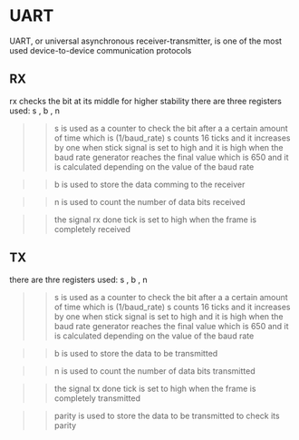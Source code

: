 # UART
UART, or universal asynchronous receiver-transmitter, is one of the most used device-to-device communication protocols 

RX
---------
rx checks the bit at its middle for higher stability 
there are three registers used: s , b , n
>>s is used as a counter to check the bit after a a certain amount of time which is (1/baud_rate) 
s counts 16 ticks and it increases by one when stick signal is set to high and it is high when the baud rate generator reaches the final value which is 650
and it is calculated depending on the value of the baud rate 


>>b is used to store the data comming to the receiver

>>n is used to count the number of data bits received


>>the signal rx done tick is set to high when the frame is completely received




TX
---------
there are thre registers used: s , b , n
>>s is used as a counter to check the bit after a a certain amount of time which is (1/baud_rate) 
s counts 16 ticks and it increases by one when stick signal is set to high and it is high when the baud rate generator reaches the final value which is 650
and it is calculated depending on the value of the baud rate 


>>b is used to store the data to be transmitted 

>>n is used to count the number of data bits  transmitted 


>>the signal tx done tick is set to high when the  frame is completely transmitted 


>>parity  is used to store the data to be transmitted to check its parity 
